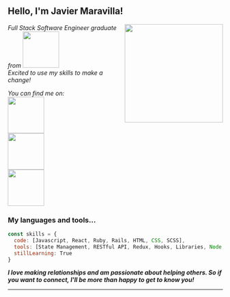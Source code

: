 <h2> Hello, I'm Javier Maravilla! </h2>
<img align='right' src="https://yt3.ggpht.com/ItSYZiF8qhrKVCgrjWfqJ6yUFyUTOT2PAXLEiFplHiiPnxBL5Me6bvnnRElXjjEMSrpwcYeGJg=s176-c-k-c0x00ffffff-no-rj" width="230">
<p><em> Full Stack Software Engineer graduate from <a href="https://flatironschool.com/"><img src="https://upload.wikimedia.org/wikipedia/commons/6/61/FS_wiki.png" width="85"></a></br>Excited to use my skills to make a change!  
</em></p>

<p><em> You can find me on: 
</br><a href="https://www.linkedin.com/in/javier-maravilla/"><img src="https://content.linkedin.com/content/dam/me/brand/en-us/brand-home/illustrations/dsk-e6.svg.original.svg" width="85"></a> 
</br><a href="https://www.youtube.com/channel/UCiO9BQl4bwbuNc4yD8WmC5A"><img src="https://clipart.info/images/ccovers/1590430872youtube-logo-png-transparent-text.png" width="85"></a>
</br><a href="https://medium.com/@javier.maravilla"><img src="https://miro.medium.com/max/8978/1*s986xIGqhfsN8U--09_AdA.png" width="85"></a> 
</em></p>


### My languages and tools...  

```javascript
const skills = {
  code: [Javascript, React, Ruby, Rails, HTML, CSS, SCSS],
  tools: [State Management, RESTful API, Redux, Hooks, Libraries, Node, Styled-Components, Git, and much more],
  stillLearning: True
}
```

<em><b>I love making relationships and am passionate about helping others. So if you want to connect, I'll be more than happy to get to know you!</b></em>

---
